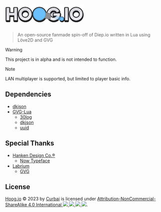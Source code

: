 <h1><img src="https://raw.githubusercontent.com/CurbaiCode/Hoog.io/main/docs/images/banner.png" alt="Hoog.io" width="50%"></h1>

> An open-source fanmade spin-off of Diep.io written in Lua using Löve2D and GVG

> [!WARNING]
> This project is in alpha and is not intended to function.

> [!NOTE]
> LAN multiplayer is supported, but limited to player basic info.

## Dependencies

 * [dkjson](https://github.com/LuaDist/dkjson/)
 * [GVG-Lua](https://github.com/Labrium/GVG-Lua/)
   - [30log](https://github.com/Yonaba/30log)
   - [dkjson](https://github.com/LuaDist/dkjson/)
   - [uuid](https://github.com/Tieske/uuid/)

## Special Thanks

 * [Hanken Design Co.&reg;](https://hanken.co/)
   - [Now Typeface](https://hanken.co/products/now/)
 * [Labrium](https://labrium.github.io/)
   - [GVG](https://github.com/Labrium/GVG/)

## License

[Hoog.io](https://github.com/CurbaiCode/Hoog.io/) &copy; 2023 by [Curbai](https://curbaicode.github.io/) is licensed under [Attribution-NonCommercial-ShareAlike 4.0 International <img style="height:22px" src="https://mirrors.creativecommons.org/presskit/icons/cc.svg"> <img style="height:22px" src="https://mirrors.creativecommons.org/presskit/icons/by.svg"> <img style="height:22px" src="https://mirrors.creativecommons.org/presskit/icons/nc.svg"> <img style="height:22px" src="https://mirrors.creativecommons.org/presskit/icons/sa.svg">](http://creativecommons.org/licenses/by-nc-sa/4.0/).
